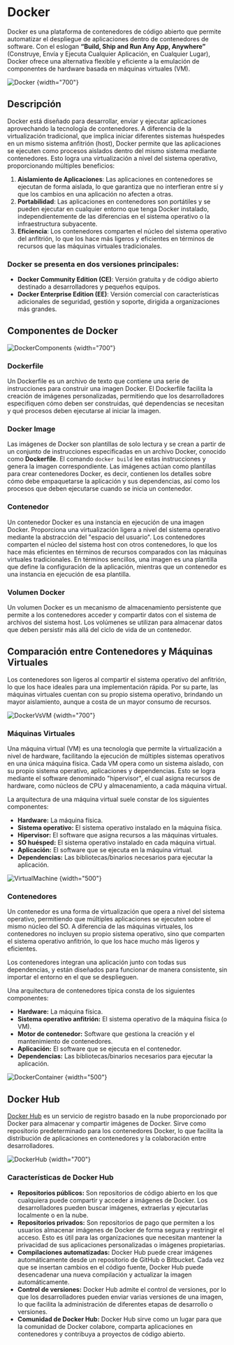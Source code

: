# Docker

Docker es una plataforma de contenedores de código abierto que permite automatizar el despliegue de aplicaciones dentro de contenedores de software. Con el eslogan **“Build, Ship and Run Any App, Anywhere”** (Construye, Envía y Ejecuta Cualquier Aplicación, en Cualquier Lugar), Docker ofrece una alternativa flexible y eficiente a la emulación de componentes de hardware basada en máquinas virtuales (VM).

![Docker](docker.png) {width="700"}

## Descripción

Docker está diseñado para desarrollar, enviar y ejecutar aplicaciones aprovechando la tecnología de contenedores. A diferencia de la virtualización tradicional, que implica iniciar diferentes sistemas huéspedes en un mismo sistema anfitrión (host), Docker permite que las aplicaciones se ejecuten como procesos aislados dentro del mismo sistema mediante contenedores. Esto logra una virtualización a nivel del sistema operativo, proporcionando múltiples beneficios:

1. **Aislamiento de Aplicaciones**: Las aplicaciones en contenedores se ejecutan de forma aislada, lo que garantiza que no interfieran entre sí y que los cambios en una aplicación no afecten a otras.
2. **Portabilidad**: Las aplicaciones en contenedores son portátiles y se pueden ejecutar en cualquier entorno que tenga Docker instalado, independientemente de las diferencias en el sistema operativo o la infraestructura subyacente.
3. **Eficiencia**: Los contenedores comparten el núcleo del sistema operativo del anfitrión, lo que los hace más ligeros y eficientes en términos de recursos que las máquinas virtuales tradicionales.

### Docker se presenta en dos versiones principales:
- **Docker Community Edition (CE)**: Versión gratuita y de código abierto destinado a desarrolladores y pequeños equipos.
- **Docker Enterprise Edition (EE)**: Versión comercial con características adicionales de seguridad, gestión y soporte, dirigida a organizaciones más grandes.

## Componentes de Docker

![DockerComponents](docker_objeto.png) {width="700"}

### Dockerfile

Un Dockerfile es un archivo de texto que contiene una serie de instrucciones para construir una imagen Docker.  El Dockerfile facilita la creación de imágenes personalizadas, permitiendo que los desarrolladores especifiquen cómo deben ser construidas, qué dependencias se necesitan y qué procesos deben ejecutarse al iniciar la imagen.

### Docker Image

Las imágenes de Docker son plantillas de solo lectura y se crean a partir de un conjunto de instrucciones especificadas en un archivo Docker, conocido como **Dockerfile**. El comando `docker build` lee estas instrucciones y genera la imagen correspondiente. Las imágenes actúan como plantillas para crear contenedores Docker, es decir, contienen los detalles sobre cómo debe empaquetarse la aplicación y sus dependencias, así como los procesos que deben ejecutarse cuando se inicia un contenedor.

### Contenedor

Un contenedor Docker es una instancia en ejecución de una imagen Docker. Proporciona una virtualización ligera a nivel del sistema operativo mediante la abstracción del "espacio del usuario". Los contenedores comparten el núcleo del sistema host con otros contenedores, lo que los hace más eficientes en términos de recursos comparados con las máquinas virtuales tradicionales. En términos sencillos, una imagen es una plantilla que define la configuración de la aplicación, mientras que un contenedor es una instancia en ejecución de esa plantilla.

### Volumen Docker

Un volumen Docker es un mecanismo de almacenamiento persistente que permite a los contenedores acceder y compartir datos con el sistema de archivos del sistema host. Los volúmenes se utilizan para almacenar datos que deben persistir más allá del ciclo de vida de un contenedor.

## Comparación entre Contenedores y Máquinas Virtuales

Los contenedores son ligeros al compartir el sistema operativo del anfitrión, lo que los hace ideales para una implementación rápida. Por su parte, las máquinas virtuales cuentan con su propio sistema operativo, brindando un mayor aislamiento, aunque a costa de un mayor consumo de recursos.

![DockerVsVM](dockerVsVM.png) {width="700"}

### Máquinas Virtuales

Una máquina virtual (VM) es una tecnología que permite la virtualización a nivel de hardware, facilitando la ejecución de múltiples sistemas operativos en una única máquina física. Cada VM opera como un sistema aislado, con su propio sistema operativo, aplicaciones y dependencias. Esto se logra mediante el software denominado "hipervisor", el cual asigna recursos de hardware, como núcleos de CPU y almacenamiento, a cada máquina virtual.

La arquitectura de una máquina virtual suele constar de los siguientes componentes:

- **Hardware:** La máquina física.
- **Sistema operativo:** El sistema operativo instalado en la máquina física.
- **Hipervisor:** El software que asigna recursos a las máquinas virtuales.
- **SO huésped:** El sistema operativo instalado en cada máquina virtual.
- **Aplicación:** El software que se ejecuta en la máquina virtual.
- **Dependencias:** Las bibliotecas/binarios necesarios para ejecutar la aplicación.

![VirtualMachine](docker_MV.png) {width="500"}

### Contenedores

Un contenedor es una forma de virtualización que opera a nivel del sistema operativo, permitiendo que múltiples aplicaciones se ejecuten sobre el mismo núcleo del SO. A diferencia de las máquinas virtuales, los contenedores no incluyen su propio sistema operativo, sino que comparten el sistema operativo anfitrión, lo que los hace mucho más ligeros y eficientes.

Los contenedores integran una aplicación junto con todas sus dependencias, y están diseñados para funcionar de manera consistente, sin importar el entorno en el que se desplieguen.

Una arquitectura de contenedores típica consta de los siguientes componentes:

- **Hardware:** La máquina física.
- **Sistema operativo anfitrión:** El sistema operativo de la máquina física (o VM).
- **Motor de contenedor:** Software que gestiona la creación y el mantenimiento de contenedores.
- **Aplicación:** El software que se ejecuta en el contenedor.
- **Dependencias:** Las bibliotecas/binarios necesarios para ejecutar la aplicación.

![DockerContainer](docker_contenedor.png) {width="500"}

## Docker Hub

[Docker Hub](https://hub.docker.com/ "Página oficial de Docker Hub") es un servicio de registro basado en la nube proporcionado por Docker para almacenar y compartir imágenes de Docker. Sirve como repositorio predeterminado para los contenedores Docker, lo que facilita la distribución de aplicaciones en contenedores y la colaboración entre desarrolladores.

![DockerHub](docker_hub.png) {width="700"}

### Características de Docker Hub

- **Repositorios públicos:** Son repositorios de código abierto en los que cualquiera puede compartir y acceder a imágenes de Docker. Los desarrolladores pueden buscar imágenes, extraerlas y ejecutarlas localmente o en la nube.
- **Repositorios privados:** Son repositorios de pago que permiten a los usuarios almacenar imágenes de Docker de forma segura y restringir el acceso. Esto es útil para las organizaciones que necesitan mantener la privacidad de sus aplicaciones personalizadas o imágenes propietarias.
- **Compilaciones automatizadas:** Docker Hub puede crear imágenes automáticamente desde un repositorio de GitHub o Bitbucket. Cada vez que se insertan cambios en el código fuente, Docker Hub puede desencadenar una nueva compilación y actualizar la imagen automáticamente.
- **Control de versiones:** Docker Hub admite el control de versiones, por lo que los desarrolladores pueden enviar varias versiones de una imagen, lo que facilita la administración de diferentes etapas de desarrollo o versiones.
- **Comunidad de Docker Hub:** Docker Hub sirve como un lugar para que la comunidad de Docker colabore, comparta aplicaciones en contenedores y contribuya a proyectos de código abierto.